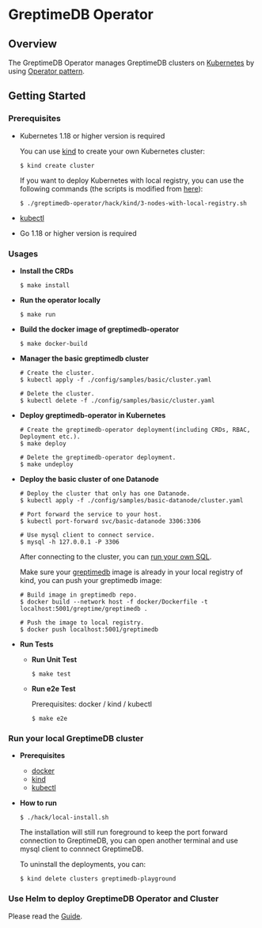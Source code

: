 # GreptimeDB Operator

## Overview

The GreptimeDB Operator manages GreptimeDB clusters on [Kubernetes](https://kubernetes.io/) by using [Operator pattern](https://kubernetes.io/docs/concepts/extend-kubernetes/operator/).

## Getting Started

### Prerequisites

- Kubernetes 1.18 or higher version is required

  You can use [kind](https://kind.sigs.k8s.io/) to create your own Kubernetes cluster:

  ```
  $ kind create cluster
  ```

  If you want to deploy Kubernetes with local registry, you can use the following commands (the scripts is modified from [here](https://kind.sigs.k8s.io/docs/user/local-registry/)):

  ```
  $ ./greptimedb-operator/hack/kind/3-nodes-with-local-registry.sh
  ```

- [kubectl](https://kubernetes.io/docs/tasks/tools/)

- Go 1.18 or higher version is required

### Usages

- **Install the CRDs**

  ```
  $ make install
  ```
  
- **Run the operator locally**

  ```
  $ make run
  ```
  
- **Build the docker image of greptimedb-operator**

  ```
  $ make docker-build
  ```

- **Manager the basic greptimedb cluster**

  ```
  # Create the cluster.
  $ kubectl apply -f ./config/samples/basic/cluster.yaml

  # Delete the cluster.
  $ kubectl delete -f ./config/samples/basic/cluster.yaml
  ```

- **Deploy greptimedb-operator in Kubernetes**

  ```
  # Create the greptimedb-operator deployment(including CRDs, RBAC, Deployment etc.).
  $ make deploy

  # Delete the greptimedb-operator deployment.
  $ make undeploy
  ```

- **Deploy the basic cluster of one Datanode**

  ```
  # Deploy the cluster that only has one Datanode.
  $ kubectl apply -f ./config/samples/basic-datanode/cluster.yaml

  # Port forward the service to your host.
  $ kubectl port-forward svc/basic-datanode 3306:3306

  # Use mysql client to connect service.
  $ mysql -h 127.0.0.1 -P 3306
  ```

  After connecting to the cluster, you can [run your own SQL](https://github.com/GreptimeTeam/greptimedb).

  Make sure your [greptimedb](https://github.com/GreptimeTeam/greptimedb) image is already in your local registry of kind, you can push your greptimedb image:

  ```
  # Build image in greptimedb repo.
  $ docker build --network host -f docker/Dockerfile -t localhost:5001/greptime/greptimedb .

  # Push the image to local registry.
  $ docker push localhost:5001/greptimedb
  ```

- **Run Tests**

  - **Run Unit Test**

    ```
    $ make test
    ```

  - **Run e2e Test**

    Prerequisites: docker / kind / kubectl

    ```
    $ make e2e
    ```

### Run your local GreptimeDB cluster

- **Prerequisites**

  - [docker](https://docs.docker.com/get-docker/)
  - [kind](https://kind.sigs.k8s.io/docs/user/quick-start/#installing-from-release-binaries)
  - [kubectl](https://kubernetes.io/docs/tasks/tools/)

- **How to run**

  ```
  $ ./hack/local-install.sh
  ```

  The installation will still run foreground to keep the port forward connection to GreptimeDB, you can open another terminal and use mysql client to connnect GreptimeDB.

  To uninstall the deployments, you can:

  ```
  $ kind delete clusters greptimedb-playground
  ```

### Use Helm to deploy GreptimeDB Operator and Cluster

Please read the [Guide](./charts/README.md).
